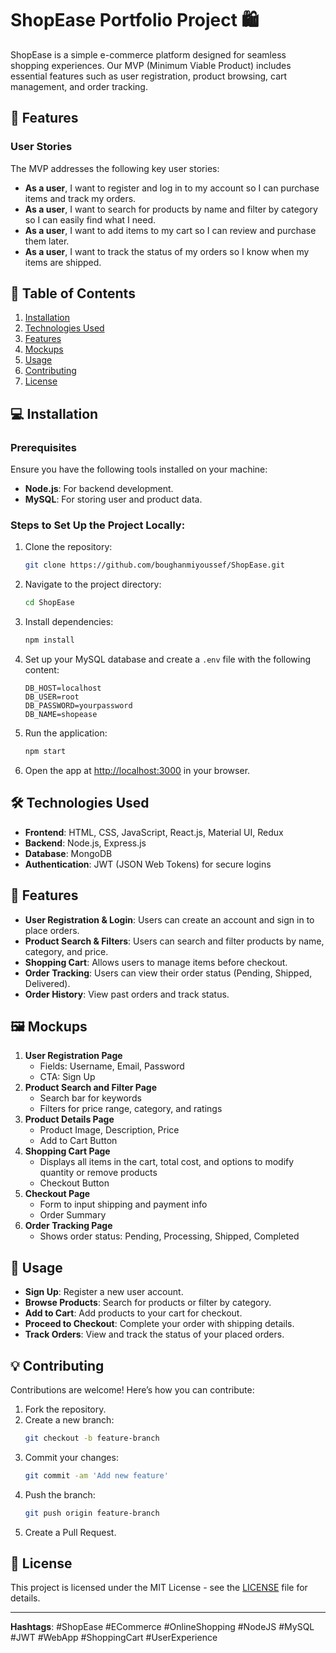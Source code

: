 # ShopEase Portfolio Project 🛍️

ShopEase is a simple e-commerce platform designed for seamless shopping experiences. Our MVP (Minimum Viable Product) includes essential features such as user registration, product browsing, cart management, and order tracking.

## 🚀 Features

### User Stories
The MVP addresses the following key user stories:

- **As a user**, I want to register and log in to my account so I can purchase items and track my orders.
- **As a user**, I want to search for products by name and filter by category so I can easily find what I need.
- **As a user**, I want to add items to my cart so I can review and purchase them later.
- **As a user**, I want to track the status of my orders so I know when my items are shipped.

## 📑 Table of Contents
1. [Installation](#installation)
2. [Technologies Used](#technologies-used)
3. [Features](#features)
4. [Mockups](#mockups)
5. [Usage](#usage)
6. [Contributing](#contributing)
7. [License](#license)

## 💻 Installation

### Prerequisites
Ensure you have the following tools installed on your machine:

- **Node.js**: For backend development.
- **MySQL**: For storing user and product data.

### Steps to Set Up the Project Locally:
1. Clone the repository:
    ```bash
    git clone https://github.com/boughanmiyoussef/ShopEase.git
    ```
2. Navigate to the project directory:
    ```bash
    cd ShopEase
    ```
3. Install dependencies:
    ```bash
    npm install
    ```
4. Set up your MySQL database and create a `.env` file with the following content:
    ```env
    DB_HOST=localhost
    DB_USER=root
    DB_PASSWORD=yourpassword
    DB_NAME=shopease
    ```
5. Run the application:
    ```bash
    npm start
    ```
6. Open the app at [http://localhost:3000](http://localhost:3000) in your browser.

## 🛠️ Technologies Used
- **Frontend**: HTML, CSS, JavaScript, React.js, Material UI, Redux
- **Backend**: Node.js, Express.js
- **Database**: MongoDB
- **Authentication**: JWT (JSON Web Tokens) for secure logins

## 📝 Features
- **User Registration & Login**: Users can create an account and sign in to place orders.
- **Product Search & Filters**: Users can search and filter products by name, category, and price.
- **Shopping Cart**: Allows users to manage items before checkout.
- **Order Tracking**: Users can view their order status (Pending, Shipped, Delivered).
- **Order History**: View past orders and track status.

## 🖼️ Mockups
1. **User Registration Page**
   - Fields: Username, Email, Password
   - CTA: Sign Up
2. **Product Search and Filter Page**
   - Search bar for keywords
   - Filters for price range, category, and ratings
3. **Product Details Page**
   - Product Image, Description, Price
   - Add to Cart Button
4. **Shopping Cart Page**
   - Displays all items in the cart, total cost, and options to modify quantity or remove products
   - Checkout Button
5. **Checkout Page**
   - Form to input shipping and payment info
   - Order Summary
6. **Order Tracking Page**
   - Shows order status: Pending, Processing, Shipped, Completed

## 🔧 Usage
- **Sign Up**: Register a new user account.
- **Browse Products**: Search for products or filter by category.
- **Add to Cart**: Add products to your cart for checkout.
- **Proceed to Checkout**: Complete your order with shipping details.
- **Track Orders**: View and track the status of your placed orders.

## 💡 Contributing
Contributions are welcome! Here’s how you can contribute:
1. Fork the repository.
2. Create a new branch:
    ```bash
    git checkout -b feature-branch
    ```
3. Commit your changes:
    ```bash
    git commit -am 'Add new feature'
    ```
4. Push the branch:
    ```bash
    git push origin feature-branch
    ```
5. Create a Pull Request.

## 📜 License
This project is licensed under the MIT License - see the [LICENSE](LICENSE) file for details.

---

**Hashtags**: #ShopEase #ECommerce #OnlineShopping #NodeJS #MySQL #JWT #WebApp #ShoppingCart #UserExperience